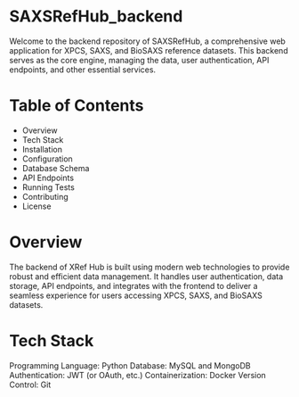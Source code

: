 # SAXSRefHub_backend
Welcome to the backend repository of SAXSRefHub, a comprehensive web application for XPCS, SAXS, and BioSAXS reference datasets. This backend serves as the core engine, managing the data, user authentication, API endpoints, and other essential services.

# Table of Contents
- Overview
- Tech Stack
- Installation
- Configuration
- Database Schema
- API Endpoints
- Running Tests
- Contributing
- License

# Overview
The backend of XRef Hub is built using modern web technologies to provide robust and efficient data management. It handles user authentication, data storage, API endpoints, and integrates with the frontend to deliver a seamless experience for users accessing XPCS, SAXS, and BioSAXS datasets.

# Tech Stack
Programming Language: Python
Database: MySQL and MongoDB
Authentication: JWT (or OAuth, etc.)
Containerization: Docker
Version Control: Git
